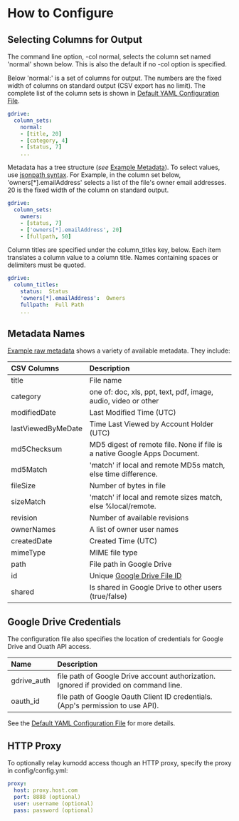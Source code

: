 # How to Configure

## Selecting Columns for Output

The command line option, -col normal, selects the column set named 'normal' shown
below.  This is also the default if no -col option is specified.

Below 'normal:' is a set of columns for output. The numbers are the fixed width of
columns on standard output (CSV export has no limit). The complete list of the column
sets is shown in [Default YAML Configuration File](guide/Default-configuration).

``` yaml
gdrive:
  column_sets:
    normal:
    - [title, 20]
    - [category, 4]
    - [status, 7]
    ...
```

Metadata has a tree structure (*see* [Example Metadata](Example-Metadata)).  To
select values, use [jsonpath syntax](https://github.com/h2non/jsonpath-ng). For Example,
in the column set below, 'owners[*].emailAddress' selects a list of the file's owner
email addresses. 20 is the fixed width of the column on standard output.

``` yaml
gdrive:
  column_sets:
    owners:
    - [status, 7]
    - ['owners[*].emailAddress', 20]
    - [fullpath, 50]
```

Column titles are specified under the column\_titles key, below.  Each item translates a
column value to a column title.  Names containing spaces or delimiters must be quoted.

``` yaml
gdrive:
  column_titles:
    status:  Status
    'owners[*].emailAddress':  Owners
    fullpath:  Full Path
    ...
```

## Metadata Names

[Example raw metadata](https://github.com/rich-murphey/kumodd/wiki/Example-Metadata) shows a variety of available metadata.
They include:

CSV Columns		| Description 
:------			| :-----------
title			| File name
category		| one of: doc, xls, ppt, text, pdf, image, audio, video or other
modifiedDate		| Last Modified Time (UTC)
lastViewedByMeDate	| Time Last Viewed by Account Holder (UTC)
md5Checksum             | MD5 digest of remote file. None if file is a native Google Apps Document.
md5Match		| 'match' if local and remote MD5s match, else time difference.
fileSize		| Number of bytes in file
sizeMatch		| 'match' if local and remote sizes match, else %local/remote.
revision                | Number of available revisions
ownerNames              | A list of owner user names
createdDate             | Created Time (UTC)
mimeType		| MIME file type
path                    | File path in Google Drive 
id                      | Unique [Google Drive File ID](https://developers.google.com/drive/api/v3/about-files)
shared                  | Is shared in Google Drive to other users (true/false)

## Google Drive Credentials

The configuration file also specifies the location of credentials for Google Drive and Ouath API access.

Name		| Description
:-----		| :-----
gdrive\_auth	| file path of Google Drive account authorization. Ignored if provided on command line.
oauth\_id	| file path of Google Oauth Client ID credentials. (App's permission to use API).

See the [Default YAML Configuration File](https://github.com/rich-murphey/kumodd/wiki/Default-configuration) for more details.

## HTTP Proxy

To optionally relay kumodd access though an HTTP proxy, specify the proxy in config/config.yml:
``` yaml
proxy:
  host: proxy.host.com
  port: 8888 (optional)
  user: username (optional)
  pass: password (optional)
```

